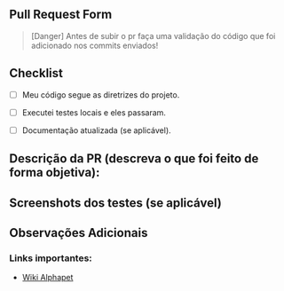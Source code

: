 ## Pull Request Form

> [Danger]
> Antes de subir o pr faça uma validação do código que foi adicionado nos commits enviados!

## Checklist
- [ ] Meu código segue as diretrizes do projeto.  
- [ ] Executei testes locais e eles passaram.  
- [ ] Documentação atualizada (se aplicável).  


## Descrição da PR (descreva o que foi feito de forma objetiva): 
## Screenshots dos testes (se aplicável)



## Observações Adicionais


### Links importantes:

- [Wiki Alphapet](https://github.com/project-alphapet/alphapet-docs/wiki)